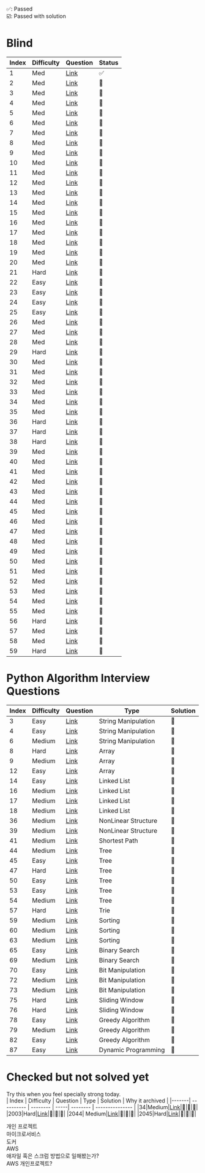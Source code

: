 ✅: Passed  
️️️☑️: Passed with solution

# Blind 
| Index | Difficulty | Question | Status |
|-------| ---------- | -------- | -------- |
|  1  |   Med	| [Link](https://leetcode.com/problems/product-of-array-except-self/)| ✅ |
|  2  |   Med	| [Link](https://leetcode.com/problems/maximum-product-subarray/)| 💭 |
|  3  |   Med	| [Link](https://leetcode.com/problems/find-minimum-in-rotated-sorted-array/)| 💭 |
|  4  |   Med	| [Link](https://leetcode.com/problems/search-in-rotated-sorted-array/)| 💭 |
|  5  |   Med	| [Link](https://leetcode.com/problems/3sum/)| 💭 |
|  6  |   Med	| [Link](https://leetcode.com/problems/container-with-most-water/)| 💭 |
|  7  |   Med	| [Link](https://leetcode.com/problems/insert-interval/)| 💭 |
|  8  |   Med	| [Link](https://leetcode.com/problems/merge-intervals/)| 💭 |
|  9  |   Med	| [Link](https://leetcode.com/problems/non-overlapping-intervals/)| 💭 |
|  10 |   Med	| [Link](https://leetcode.com/problems/meeting-rooms-ii/)| 💭 |
|  11 |   Med	| [Link](https://leetcode.com/problems/set-matrix-zeroes/)| 💭 |
|  12 |   Med	| [Link](https://leetcode.com/problems/spiral-matrix/)| 💭 |
|  13 |   Med	| [Link](https://leetcode.com/problems/rotate-image/)| 💭 |
|  14 |   Med	| [Link](https://leetcode.com/problems/word-search/)| 💭 |
|  15 |   Med	| [Link](https://leetcode.com/problems/longest-substring-without-repeating-characters/)| 💭 |
|  16 |   Med	| [Link](https://leetcode.com/problems/group-anagrams/)| 💭 |
|  17 |   Med	| [Link](https://leetcode.com/problems/longest-palindromic-substring/)| 💭 |
|  18 |   Med	| [Link](https://leetcode.com/problems/palindromic-substrings/)| 💭 |
|  19 |   Med	| [Link](https://leetcode.com/problems/encode-and-decode-strings/)| 💭 |
|  20 |   Med	| [Link](https://leetcode.com/problems/longest-repeating-character-replacement/)| 💭 |
|  21 |   Hard	| [Link](https://leetcode.com/problems/minimum-window-substring/)| 💭 |
|  22 |   Easy	| [Link](https://leetcode.com/problems/number-of-1-bits/)| 💭 |
|  23 |   Easy	| [Link](https://leetcode.com/problems/counting-bits/)| 💭 |
|  24 |   Easy	| [Link](https://leetcode.com/problems/missing-number/)| 💭 |
|  25 |   Easy	| [Link](https://leetcode.com/problems/reverse-bits/)| 💭 |
|  26 |   Med	| [Link](https://leetcode.com/problems/sum-of-two-integers/)| 💭 |
|  27 |   Med	| [Link](https://leetcode.com/problems/remove-nth-node-from-end-of-list/)| 💭 |
|  28 |   Med	| [Link](https://leetcode.com/problems/reorder-list/)| 💭 |
|  29 |   Hard	| [Link](https://leetcode.com/problems/merge-k-sorted-lists/)| 💭 |
|  30 |   Med	| [Link](https://leetcode.com/problems/binary-tree-level-order-traversal/)| 💭 |
|  31 |   Med	| [Link](https://leetcode.com/problems/construct-binary-tree-from-preorder-and-inorder-traversal/)| 💭 |
|  32 |   Med	| [Link](https://leetcode.com/problems/validate-binary-search-tree/)| 💭 |
|  33 |   Med	| [Link](https://leetcode.com/problems/kth-smallest-element-in-a-bst/)| 💭 |
|  34 |   Med	| [Link](https://leetcode.com/problems/implement-trie-prefix-tree/)| 💭 |
|  35 |   Med	| [Link](https://leetcode.com/problems/add-and-search-word-data-structure-design/)| 💭 |
|  36 |   Hard	| [Link](https://leetcode.com/problems/binary-tree-maximum-path-sum/)| 💭 |
|  37 |   Hard	| [Link](https://leetcode.com/problems/serialize-and-deserialize-binary-tree/)| 💭 |
|  38 |   Hard	| [Link](https://leetcode.com/problems/word-search-ii/)| 💭 |
|  39 |   Med	| [Link](https://leetcode.com/problems/coin-change/)| 💭 |
|  40 |   Med	| [Link](https://leetcode.com/problems/longest-increasing-subsequence/)| 💭 |
|  41 |   Med	| [Link](https://leetcode.com/problems/longest-common-subsequence/)| 💭 |
|  42 |   Med	| [Link](https://leetcode.com/problems/word-break/)| 💭 |
|  43 |   Med	| [Link](https://leetcode.com/problems/combination-sum-iv/)| 💭 |
|  44 |   Med	| [Link](https://leetcode.com/problems/house-robber/)| 💭 |
|  45 |   Med	| [Link](https://leetcode.com/problems/house-robber-ii/)| 💭 |
|  46 |   Med	| [Link](https://leetcode.com/problems/decode-ways/)| 💭 |
|  47 |   Med	| [Link](https://leetcode.com/problems/unique-paths/)| 💭 |
|  48 |   Med	| [Link](https://leetcode.com/problems/jump-game/)| 💭 |
|  49 |   Med	| [Link](https://leetcode.com/problems/clone-graph/)| 💭 |
|  50 |   Med	| [Link](https://leetcode.com/problems/course-schedule/)| 💭 |
|  51 |   Med	| [Link](https://leetcode.com/problems/pacific-atlantic-water-flow/)| 💭 |
|  52 |   Med	| [Link](https://leetcode.com/problems/number-of-islands/)| 💭 |
|  53 |   Med	| [Link](https://leetcode.com/problems/longest-consecutive-sequence/)| 💭 |
|  54 |   Med	| [Link](https://leetcode.com/problems/graph-valid-tree/)| 💭 |
|  55 |   Med	| [Link](https://leetcode.com/problems/number-of-connected-components-in-an-undirected-graph/)| 💭 |
|  56 |   Hard	| [Link](https://leetcode.com/problems/alien-dictionary/)| 💭 |
|  57 |   Med	| [Link](https://leetcode.com/problems/top-k-frequent-elements/)| 💭 |
|  58 |   Med	| [Link](https://leetcode.com/problems/merge-k-sorted-lists/)| 💭 |
|  59 |   Hard	| [Link](https://leetcode.com/problems/find-median-from-data-stream/)| 💭 |

# Python Algorithm Interview Questions  

| Index | Difficulty | Question | Type | Solution |
|-------| ---------- | -------- | -----| -------- |
|3      | Easy     |[Link](https://leetcode.com/problems/reorder-data-in-log-files/)| String Manipulation | 💭 |
|4      | Easy     |[Link](https://leetcode.com/problems/most-common-word/)| String Manipulation | 💭 |
|6      | Medium   |[Link](https://leetcode.com/problems/longest-palindromic-substring/)| String Manipulation | 💭 |
|8      | Hard     |[Link](https://leetcode.com/problems/trapping-rain-water/)| Array | 💭 |
|9      | Medium   |[Link](https://leetcode.com/problems/3sum/)| Array | 💭 |
|12     | Easy     |[Link](https://leetcode.com/problems/best-time-to-buy-and-sell-stock/)| Array | 💭 |
|14     | Easy     |[Link](https://leetcode.com/problems/merge-two-sorted-lists/)| Linked List | 💭 |
|16     | Medium   |[Link](https://leetcode.com/problems/add-two-numbers/)| Linked List | 💭 |
|17     | Medium   |[Link](https://leetcode.com/problems/swap-nodes-in-pairs/)| Linked List | 💭 |
|18     | Medium   |[Link](https://leetcode.com/problems/odd-even-linked-list/)| Linked List | 💭 |
|36     | Medium   |[Link](https://leetcode.com/problems/combination-sum/)| NonLinear Structure | 💭 |
|39     | Medium   |[Link](https://leetcode.com/problems/course-schedule/)| NonLinear Structure | 💭 |
|41     | Medium   |[Link](https://leetcode.com/problems/cheapest-flights-within-k-stops/)| Shortest Path | 💭 |
|44     | Medium   |[Link](https://leetcode.com/problems/longest-univalue-path/)| Tree | 💭 |
|45     | Easy     |[Link](https://leetcode.com/problems/invert-binary-tree/)| Tree | 💭 |
|47     | Hard     |[Link](https://leetcode.com/problems/serialize-and-deserialize-binary-tree/)| Tree | 💭 |
|50     | Easy     |[Link](https://leetcode.com/problems/convert-sorted-array-to-binary-search-tree/)| Tree | 💭 |
|53     | Easy     |[Link](https://leetcode.com/problems/minimum-distance-between-bst-nodes/)| Tree | 💭 |
|54     | Medium   |[Link](https://leetcode.com/problems/construct-binary-tree-from-preorder-and-inorder-traversal/)| Tree | 💭 |
|57     | Hard     |[Link](https://leetcode.com/problems/palindrome-pairs/)| Trie | 💭 |
|59     | Medium   |[Link](https://leetcode.com/problems/merge-intervals/)| Sorting | 💭 |
|60     | Medium   |[Link](https://leetcode.com/problems/insertion-sort-list/)| Sorting | 💭 |
|63     | Medium   |[Link](https://leetcode.com/problems/sort-colors/)| Sorting | 💭 |
|65     | Easy     |[Link](https://leetcode.com/problems/binary-search/)| Binary Search | 💭 |
|69     | Medium   |[Link](https://leetcode.com/problems/search-a-2d-matrix-ii/)| Binary Search | 💭 |
|70     | Easy     |[Link](https://leetcode.com/problems/single-number/)| Bit Manipulation | 💭 |
|72     | Medium   |[Link](https://leetcode.com/problems/sum-of-two-integers/)| Bit Manipulation | 💭 |
|73     | Medium   |[Link](https://leetcode.com/problems/utf-8-validation/)| Bit Manipulation | 💭 |
|75     | Hard     |[Link](https://leetcode.com/problems/sliding-window-maximum/)| Sliding Window | 💭 |
|76     | Hard     |[Link](https://leetcode.com/problems/minimum-window-substring/)| Sliding Window | 💭 |
|78     | Easy     |[Link](https://leetcode.com/problems/best-time-to-buy-and-sell-stock-ii/)| Greedy Algorithm | 💭 |
|79     | Medium   |[Link](https://leetcode.com/problems/queue-reconstruction-by-height/)| Greedy Algorithm | 💭 |
|82     | Easy     |[Link](https://leetcode.com/problems/assign-cookies/)| Greedy Algorithm | 💭 |
|87     | Easy     |[Link](https://leetcode.com/problems/climbing-stairs/)| Dynamic Programming | 💭 |


# Checked but not solved yet
Try this when you feel specially strong today.  
| Index | Difficulty | Question | Type | Solution | Why it archived |
|-------| ---------- | -------- | -----| -------- | --------------- |
|34|Medium|[Link](https://leetcode.com/problems/find-first-and-last-position-of-element-in-sorted-array/)|💭|💭|💭|
|2003|Hard|[Link](https://leetcode.com/problems/smallest-missing-genetic-value-in-each-subtree/)|💭|💭|💭|
|2044| Medium|[Link](https://leetcode.com/problems/count-number-of-maximum-bitwise-or-subsets/)|💭|💭|💭|
|2045|Hard|[Link](https://leetcode.com/problems/second-minimum-time-to-reach-destination/)|💭|💭|💭|

 
개인 프로젝트  
마이크로서비스   
도커  
AWS  
애자일 혹은 스크럼 방법으로 일해봤는가?  
AWS 개인프로젝트?  
